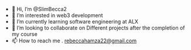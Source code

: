 - 👋 Hi, I’m @SlimBecca2
- 👀 I’m interested in web3 development
- 🌱 I’m currently learning software engineering at ALX
- 💞️ I’m looking to collaborate on Different projects after the completion of my course
- 📫 How to reach me . rebeccahamza22@gmail.com

<!---
SlimBecca2/SlimBecca2 is a ✨ special ✨ repository because its `README.md` (this file) appears on your GitHub profile.
You can click the Preview link to take a look at your changes.
--->
